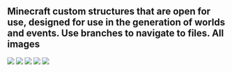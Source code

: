Minecraft custom structures that are open for use, designed for use in the generation of worlds and events.
Use branches to navigate to files.
All images
----
![](https://i.imgur.com/KaGGlLv.jpg)
![](https://i.imgur.com/4XInZzg.jpg)
![](https://i.imgur.com/f5b7JYA.jpg)
![](https://i.imgur.com/P79MF9i.jpg)
![](https://i.imgur.com/y9eZf6A.jpg)
